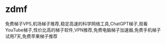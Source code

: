 # zdmf
免费梯子VPS,机场梯子推荐,稳定高速的科学网络工具,ChatGPT梯子,观看YouTube梯子,性价比高的梯子软件,VPN推荐,免费电脑梯子加速器,免费手机梯子试用7天,免费苹果梯子推荐
